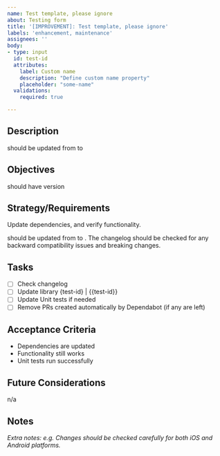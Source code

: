 ```yaml
---
name: Test template, please ignore
about: Testing form
title: '[IMPROVEMENT]: Test template, please ignore'
labels: 'enhancement, maintenance'
assignees: ''
body:
- type: input
  id: test-id
  attributes:
    label: Custom name
    description: "Define custom name property"
    placeholder: "some-name"
  validations:
    required: true

---
```


## Description
<library-name> should be updated from <current-version> to <target-version>

## Objectives
<library-name> should have version <target-version>

## Strategy/Requirements
Update dependencies, and verify functionality.

<library-name> should be updated from <current-version> to <target-version>.
The changelog should be checked for any backward compatibility issues and breaking changes.


## Tasks

- [ ] Check changelog
- [ ] Update <library-name> library {test-id} | {{test-id}}
- [ ] Update Unit tests if needed
- [ ] Remove PRs created automatically by Dependabot (if any are left)

## Acceptance Criteria

- Dependencies are updated
- Functionality still works
- Unit tests run successfully

## Future Considerations
n/a

## Notes
_Extra notes: e.g. Changes should be checked carefully for both iOS and Android platforms._
